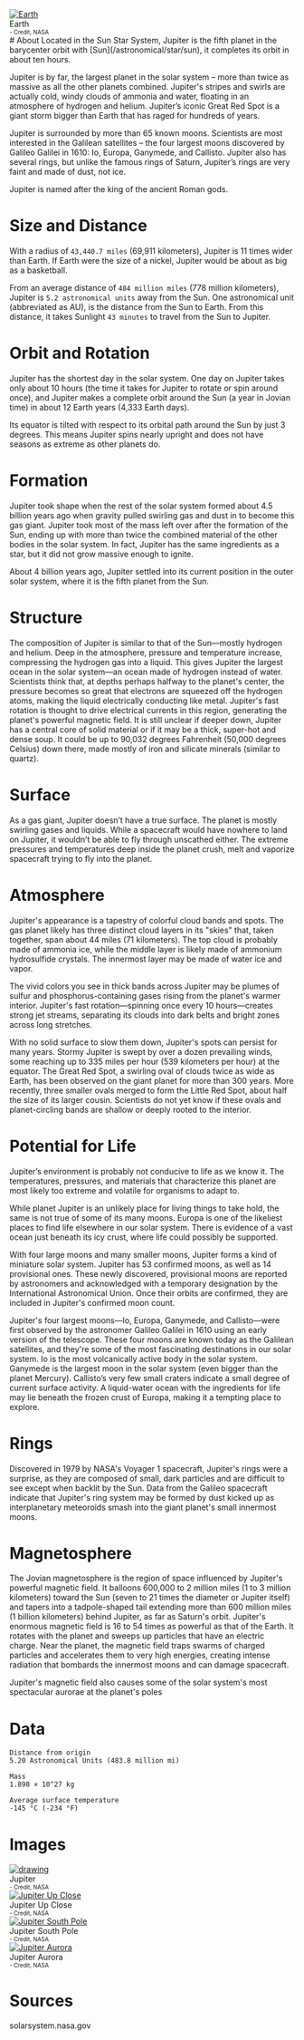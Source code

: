 <!-- TITLE: Jupiter -->
<!-- SUBTITLE: A planet in the Sun Star System -->

<div class="header">
	<a target="_blank" href="/uploads/planets/earth/earth.jpg">
<img src="/uploads/planets/earth/earth.jpg" alt="Earth"/>
</a>
	<div class="hdesc">Earth<br><font size="1">- Credit, NASA</font></div>
</div>
# About
Located in the Sun Star System, Jupiter is the fifth planet in the barycenter orbit with [Sun](/astronomical/star/sun), it completes its orbit in about ten hours.

Jupiter is by far, the largest planet in the solar system – more than twice as massive as all the other planets combined. Jupiter's stripes and swirls are actually cold, windy clouds of ammonia and water, floating in an atmosphere of hydrogen and helium. Jupiter’s iconic Great Red Spot is a giant storm bigger than Earth that has raged for hundreds of years.

Jupiter is surrounded by more than 65 known moons. Scientists are most interested in the Galilean satellites – the four largest moons discovered by Galileo Galilei in 1610: Io, Europa, Ganymede, and Callisto. Jupiter also has several rings, but unlike the famous rings of Saturn, Jupiter’s rings are very faint and made of dust, not ice.

Jupiter is named after the king of the ancient Roman gods.

# Size and Distance
With a radius of `43,440.7 miles` (69,911 kilometers), Jupiter is 11 times wider than Earth. If Earth were the size of a nickel, Jupiter would be about as big as a basketball.

From an average distance of `484 million miles` (778 million kilometers), Jupiter is `5.2 astronomical units` away from the Sun. One astronomical unit (abbreviated as AU), is the distance from the Sun to Earth. From this distance, it takes Sunlight `43 minutes` to travel from the Sun to Jupiter.

# Orbit and Rotation
Jupiter has the shortest day in the solar system. One day on Jupiter takes only about 10 hours (the time it takes for Jupiter to rotate or spin around once), and Jupiter makes a complete orbit around the Sun (a year in Jovian time) in about 12 Earth years (4,333 Earth days).

Its equator is tilted with respect to its orbital path around the Sun by just 3 degrees. This means Jupiter spins nearly upright and does not have seasons as extreme as other planets do.

# Formation
Jupiter took shape when the rest of the solar system formed about 4.5 billion years ago when gravity pulled swirling gas and dust in to become this gas giant. Jupiter took most of the mass left over after the formation of the Sun, ending up with more than twice the combined material of the other bodies in the solar system. In fact, Jupiter has the same ingredients as a star, but it did not grow massive enough to ignite.

About 4 billion years ago, Jupiter settled into its current position in the outer solar system, where it is the fifth planet from the Sun.

# Structure
The composition of Jupiter is similar to that of the Sun—mostly hydrogen and helium. Deep in the atmosphere, pressure and temperature increase, compressing the hydrogen gas into a liquid. This gives Jupiter the largest ocean in the solar system—an ocean made of hydrogen instead of water. Scientists think that, at depths perhaps halfway to the planet's center, the pressure becomes so great that electrons are squeezed off the hydrogen atoms, making the liquid electrically conducting like metal. Jupiter's fast rotation is thought to drive electrical currents in this region, generating the planet's powerful magnetic field. It is still unclear if deeper down, Jupiter has a central core of solid material or if it may be a thick, super-hot and dense soup. It could be up to 90,032 degrees Fahrenheit (50,000 degrees Celsius) down there, made mostly of iron and silicate minerals (similar to quartz).

# Surface
As a gas giant, Jupiter doesn’t have a true surface. The planet is mostly swirling gases and liquids. While a spacecraft would have nowhere to land on Jupiter, it wouldn’t be able to fly through unscathed either. The extreme pressures and temperatures deep inside the planet crush, melt and vaporize spacecraft trying to fly into the planet.

# Atmosphere
Jupiter's appearance is a tapestry of colorful cloud bands and spots. The gas planet likely has three distinct cloud layers in its "skies" that, taken together, span about 44 miles (71 kilometers). The top cloud is probably made of ammonia ice, while the middle layer is likely made of ammonium hydrosulfide crystals. The innermost layer may be made of water ice and vapor.

The vivid colors you see in thick bands across Jupiter may be plumes of sulfur and phosphorus-containing gases rising from the planet's warmer interior. Jupiter's fast rotation—spinning once every 10 hours—creates strong jet streams, separating its clouds into dark belts and bright zones across long stretches.

With no solid surface to slow them down, Jupiter's spots can persist for many years. Stormy Jupiter is swept by over a dozen prevailing winds, some reaching up to 335 miles per hour (539 kilometers per hour) at the equator. The Great Red Spot, a swirling oval of clouds twice as wide as Earth, has been observed on the giant planet for more than 300 years. More recently, three smaller ovals merged to form the Little Red Spot, about half the size of its larger cousin. Scientists do not yet know if these ovals and planet-circling bands are shallow or deeply rooted to the interior.

# Potential for Life
Jupiter’s environment is probably not conducive to life as we know it. The temperatures, pressures, and materials that characterize this planet are most likely too extreme and volatile for organisms to adapt to.

While planet Jupiter is an unlikely place for living things to take hold, the same is not true of some of its many moons. Europa is one of the likeliest places to find life elsewhere in our solar system. There is evidence of a vast ocean just beneath its icy crust, where life could possibly be supported.

With four large moons and many smaller moons, Jupiter forms a kind of miniature solar system. Jupiter has 53 confirmed moons, as well as 14 provisional ones. These newly discovered, provisional moons are reported by astronomers and acknowledged with a temporary designation by the International Astronomical Union. Once their orbits are confirmed, they are included in Jupiter's confirmed moon count.

Jupiter's four largest moons—Io, Europa, Ganymede, and Callisto—were first observed by the astronomer Galileo Galilei in 1610 using an early version of the telescope. These four moons are known today as the Galilean satellites, and they're some of the most fascinating destinations in our solar system. Io is the most volcanically active body in the solar system. Ganymede is the largest moon in the solar system (even bigger than the planet Mercury). Callisto’s very few small craters indicate a small degree of current surface activity. A liquid-water ocean with the ingredients for life may lie beneath the frozen crust of Europa, making it a tempting place to explore.

# Rings
Discovered in 1979 by NASA's Voyager 1 spacecraft, Jupiter's rings were a surprise, as they are composed of small, dark particles and are difficult to see except when backlit by the Sun. Data from the Galileo spacecraft indicate that Jupiter's ring system may be formed by dust kicked up as interplanetary meteoroids smash into the giant planet's small innermost moons.

# Magnetosphere
The Jovian magnetosphere is the region of space influenced by Jupiter's powerful magnetic field. It balloons 600,000 to 2 million miles (1 to 3 million kilometers) toward the Sun (seven to 21 times the diameter or Jupiter itself) and tapers into a tadpole-shaped tail extending more than 600 million miles (1 billion kilometers) behind Jupiter, as far as Saturn's orbit. Jupiter's enormous magnetic field is 16 to 54 times as powerful as that of the Earth. It rotates with the planet and sweeps up particles that have an electric charge. Near the planet, the magnetic field traps swarms of charged particles and accelerates them to very high energies, creating intense radiation that bombards the innermost moons and can damage spacecraft.

Jupiter's magnetic field also causes some of the solar system's most spectacular aurorae at the planet's poles

# Data

```text
Distance from origin
5.20 Astronomical Units (483.8 million mi)

Mass
1.898 × 10^27 kg

Average surface temperature
-145 °C (-234 °F)
```


# Images
<link rel="stylesheet" href="/uploads/css/core.css">

<div class="gallery">
	<a target="_blank" href="/uploads/planets/jupiter/jupiter_global_caption.png">
<img src="/uploads/planets/jupiter/jupiter_global_caption.png" alt="drawing"/>
</a>
	<div class="desc">Jupiter<br><font size="1">- Credit, NASA</font></div>
</div>

<div class="gallery">
	<a target="_blank" href="/uploads/planets/jupiter/jupiter_carousel.jpg">
<img src="/uploads/planets/jupiter/jupiter_carousel.jpg" alt="Jupiter Up Close"/>
</a>
	<div class="desc">Jupiter Up Close<br><font size="1">- Credit, NASA</font></div>
</div>

<div class="gallery">
	<a target="_blank" href="/uploads/planets/jupiter/jupiter-south-pole.jpg">
<img src="/uploads/planets/jupiter/jupiter-south-pole.jpg" alt="Jupiter South Pole"/>
</a>
	<div class="desc">Jupiter South Pole<br><font size="1">- Credit, NASA</font></div>
</div>

<div class="gallery">
	<a target="_blank" href="/uploads/planets/jupiter/jupiter-aurora.jpg">
<img src="/uploads/planets/jupiter/jupiter-aurora.jpg" alt="Jupiter Aurora"/>
</a>
	<div class="desc">Jupiter Aurora<br><font size="1">- Credit, NASA</font></div>
</div>

# Sources
solarsystem.nasa.gov
